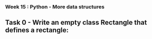 ### Week 15 : Python - More data structures

## Task 0 - Write an empty class Rectangle that defines a rectangle:
